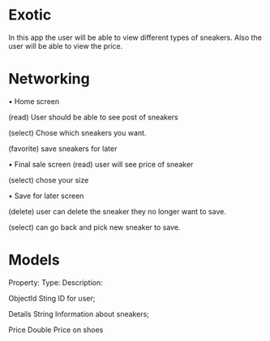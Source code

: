 # Exotic
In this app the user will be able to view different types of sneakers. Also the user will be able to view the price.

# Networking

•	Home screen

(read) User should be able to see post of sneakers

(select) Chose which sneakers you want.

(favorite) save sneakers for later

•	Final sale screen
(read) user will see price of sneaker

(select) chose your size

•	Save for later screen

(delete) user can delete the sneaker they no longer want to save.

(select) can go back and pick new sneaker to save.


# Models
Property:	            Type:	            Description:

ObjectId	            Sting	            ID for user;

Details 	           String	            Information about sneakers;

Price	               Double	              Price on shoes
